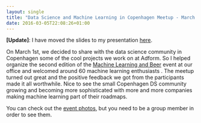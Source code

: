 ```yaml
---
layout: single
title: "Data Science and Machine Learning in Copenhagen Meetup - March 2016"
date: 2016-03-05T22:08:26+01:00
---
```


**[Update]**: I have moved the slides to my presentation [here](https://drive.google.com/file/d/1Bk0U76Yd73LGSCz6DgD1447Ib1xWCiWv/view?usp=sharing).

On March 1st, we decided to share with the data science community in Copenhagen some of the cool projects we work on at Adform. So I helped organize the second edition of the [Machine Learning and Beer](http://www.meetup.com/datacph/events/228706239/) event at our office and welcomed around 60 machine learning enthusiasts . The meetup turned out great and the positive feedback we got from the participants made it all worthwhile. Nice to see the small Copenhagen DS community growing and becoming more sophisticated with more and more companies making machine learning part of their roadmaps.

You can check out the [event photos](http://www.meetup.com/datacph/photos/), but you need to be a group member in order to see them.
